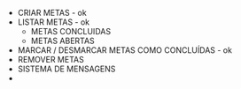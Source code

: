 - CRIAR METAS - ok
- LISTAR METAS - ok
    - METAS CONCLUIDAS 
    - METAS ABERTAS
- MARCAR / DESMARCAR METAS COMO CONCLUÍDAS - ok 
- REMOVER METAS 
- SISTEMA DE MENSAGENS
- 